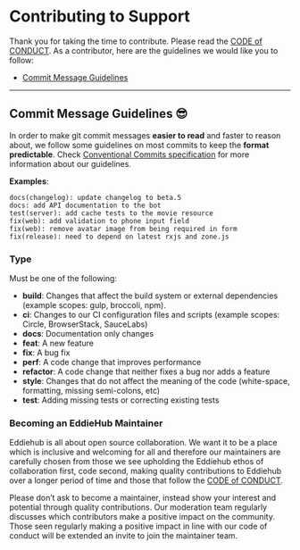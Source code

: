 # Contributing to Support

Thank you for taking the time to contribute. Please read the [CODE of CONDUCT](CODE_OF_CONDUCT.md).
As a contributor, here are the guidelines we would like you to follow:

- [Commit Message Guidelines](#commit)

---

## <a name="commit"></a> Commit Message Guidelines 😎

In order to make git commit messages **easier to read** and faster to reason about, we follow some guidelines on most commits to keep the **format predictable**. Check [Conventional Commits specification](https://conventionalcommits.org) for more information about our guidelines.

**Examples**:

```
docs(changelog): update changelog to beta.5
docs: add API documentation to the bot
test(server): add cache tests to the movie resource
fix(web): add validation to phone input field
fix(web): remove avatar image from being required in form
fix(release): need to depend on latest rxjs and zone.js
```

### Type

Must be one of the following:

- **build**: Changes that affect the build system or external dependencies (example scopes: gulp, broccoli, npm).
- **ci**: Changes to our CI configuration files and scripts (example scopes: Circle, BrowserStack, SauceLabs)
- **docs**: Documentation only changes
- **feat**: A new feature
- **fix**: A bug fix
- **perf**: A code change that improves performance
- **refactor**: A code change that neither fixes a bug nor adds a feature
- **style**: Changes that do not affect the meaning of the code (white-space, formatting, missing semi-colons, etc)
- **test**: Adding missing tests or correcting existing tests


### Becoming an EddieHub Maintainer

Eddiehub is all about open source collaboration. We want it to be a place which is inclusive and welcoming for all and therefore our maintainers are carefully chosen from those we see upholding the Eddiehub ethos of collaboration first, code second, making quality contributions to Eddiehub over a longer period of time and those that follow the [CODE of CONDUCT](CODE_OF_CONDUCT.md). 

Please don’t ask to become a maintainer, instead show your interest and potential through quality  contributions. Our moderation team regularly discusses which contributors make a positive impact on the community. Those seen regularly making a positive impact in line with our code of conduct will be extended an invite to join the maintainer team.